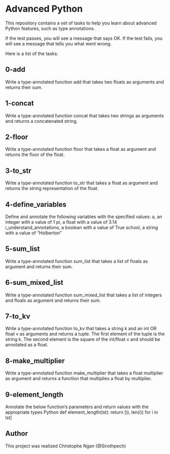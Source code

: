 # Advanced Python

This repository contains a set of tasks to help you learn about advanced Python features, such as type annotations.


If the test passes, you will see a message that says OK. If the test fails, you will see a message that tells you what went wrong.

Here is a list of the tasks:

## 0-add
Write a type-annotated function add that takes two floats as arguments and returns their sum.
## 1-concat
Write a type-annotated function concat that takes two strings as arguments and returns a concatenated string.
## 2-floor
Write a type-annotated function floor that takes a float as argument and returns the floor of the float.
## 3-to_str
Write a type-annotated function to_str that takes a float as argument and returns the string representation of the float.
## 4-define_variables
Define and annotate the following variables with the specified values:
a, an integer with a value of 1
pi, a float with a value of 3.14
i_understand_annotations, a boolean with a value of True
school, a string with a value of “Holberton”
## 5-sum_list
Write a type-annotated function sum_list that takes a list of floats as argument and returns their sum.
## 6-sum_mixed_list
Write a type-annotated function sum_mixed_list that takes a list of integers and floats as argument and returns their sum.
## 7-to_kv
Write a type-annotated function to_kv that takes a string k and an int OR float v as arguments and returns a tuple. The first element of the tuple is the string k. The second element is the square of the int/float v and should be annotated as a float.
## 8-make_multiplier
Write a type-annotated function make_multiplier that takes a float multiplier as argument and returns a function that multiplies a float by multiplier.
## 9-element_length
Annotate the below function’s parameters and return values with the appropriate types
Python
def element_length(lst):
    return [(i, len(i)) for i in lst]

## Author
This project was realized Christophe Ngan (@Sirothpech)
